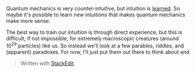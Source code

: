 Quantum mechanics is very counter-intuitive, but intuition is [learned](https://www.psychologytoday.com/us/basics/intuition). So maybe it's possible to learn new intuitions that makes quantum mechanics make more sense. 

The best way to train our intuition is through direct experience, but this is difficult, if not impossible, for extremely macroscopic creatures (around 10<sup>29</sup> particles) like us. So instead we'll look at a few parables, riddles, and (apparent) paradoxes. For now, I'll just put them out there to think about and 


> Written with [StackEdit](https://stackedit.io/).
<!--stackedit_data:
eyJoaXN0b3J5IjpbMjMzNzY2NzcwLC05MDAyNTM1OTIsLTIxMz
U4MzA5ODIsMTU1NDA2Mzg3Nyw3MzA5OTgxMTZdfQ==
-->